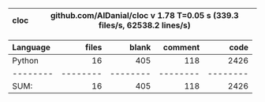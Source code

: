 cloc|github.com/AlDanial/cloc v 1.78  T=0.05 s (339.3 files/s, 62538.2 lines/s)
--- | ---

Language|files|blank|comment|code
:-------|-------:|-------:|-------:|-------:
Python|16|405|118|2426
--------|--------|--------|--------|--------
SUM:|16|405|118|2426
